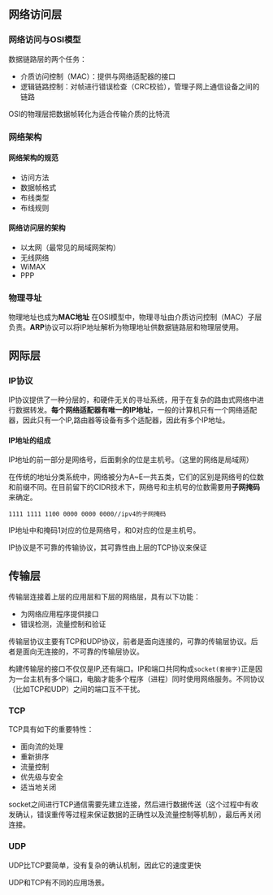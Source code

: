 ## 网络访问层

### 网络访问与OSI模型

数据链路层的两个任务：

- 介质访问控制（MAC）：提供与网络适配器的接口
- 逻辑链路控制：对帧进行错误检查（CRC校验），管理子网上通信设备之间的链路

OSI的物理层把数据帧转化为适合传输介质的比特流

### 网络架构

#### 网络架构的规范

- 访问方法
- 数据帧格式
- 布线类型
- 布线规则

####  网络访问层的架构

- 以太网（最常见的局域网架构）
- 无线网络
- WiMAX
- PPP

### 物理寻址

物理地址也成为**MAC地址** 在OSI模型中，物理寻址由介质访问控制（MAC）子层负责。**ARP**协议可以将IP地址解析为物理地址供数据链路层和物理层使用。

## 网际层

### IP协议

IP协议提供了一种分层的，和硬件无关的寻址系统，用于在复杂的路由式网络中进行数据转发。**每个网络适配器有唯一的IP地址**，一般的计算机只有一个网络适配器，因此只有一个IP,路由器等设备有多个适配器，因此有多个IP地址。

#### IP地址的组成

IP地址的前一部分是网络号，后面剩余的位是主机号。（这里的网络是局域网）

在传统的地址分类系统中，网络被分为A~E一共五类，它们的区别是网络号的位数和前缀不同。在目前留下的CIDR技术下，网络号和主机号的位数需要用**子网掩码**来确定。

````
1111 1111 1100 0000 0000 0000//ipv4的子网掩码
````

IP地址中和掩码1对应的位是网络号，和0对应的位是主机号。

IP协议是不可靠的传输协议，其可靠性由上层的TCP协议来保证

## 传输层

传输层连接着上层的应用层和下层的网络层，具有以下功能：

- 为网络应用程序提供接口
- 错误检测，流量控制和验证

传输层协议主要有TCP和UDP协议，前者是面向连接的，可靠的传输层协议。后者是面向无连接的，不可靠的传输层协议。

构建传输层的接口不仅仅是IP,还有端口。IP和端口共同构成`socket(套接字)`正是因为一台主机有多个端口，电脑才能多个程序（进程）同时使用网络服务。不同协议（比如TCP和UDP）之间的端口互不干扰。

### TCP

TCP具有如下的重要特性：

- 面向流的处理
- 重新排序
- 流量控制
- 优先级与安全
- 适当地关闭

socket之间进行TCP通信需要先建立连接，然后进行数据传送（这个过程中有收发确认，错误重传等过程来保证数据的正确性以及流量控制等机制），最后再关闭连接。

### UDP

UDP比TCP要简单，没有复杂的确认机制，因此它的速度更快

UDP和TCP有不同的应用场景。